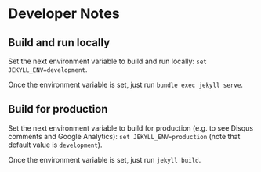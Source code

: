 # Developer Notes

## Build and run locally

Set the next environment variable to build and run locally: `set JEKYLL_ENV=development`.

Once the environment variable is set, just run `bundle exec jekyll serve`.

## Build for production

Set the next environment variable to build for production (e.g. to see Disqus comments and Google Analytics): `set JEKYLL_ENV=production` (note that default value is `development`).

Once the environment variable is set, just run `jekyll build`.
